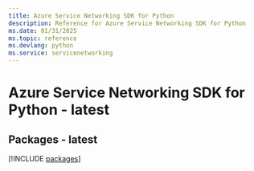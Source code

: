 ```yaml
---
title: Azure Service Networking SDK for Python
description: Reference for Azure Service Networking SDK for Python
ms.date: 01/31/2025
ms.topic: reference
ms.devlang: python
ms.service: servicenetworking
---
```

# Azure Service Networking SDK for Python - latest
## Packages - latest
[!INCLUDE [packages](service-networking-index.md)]